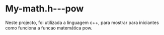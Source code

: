 # My-math.h---pow
Neste projecto, foi utilizada a linguagem c++, para mostrar para iniciantes como funciona a funcao matemática pow.

